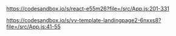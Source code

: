 https://codesandbox.io/s/react-e55m26?file=/src/App.js:201-331


https://codesandbox.io/s/vv-template-landingpage2-6nxxs8?file=/src/App.js:41-55


